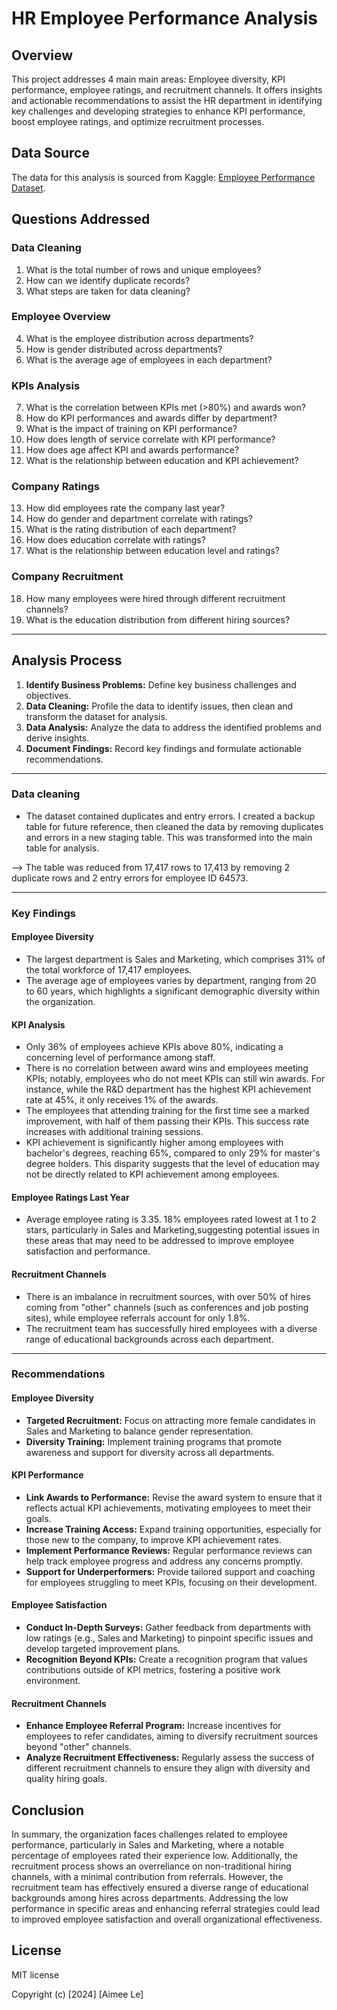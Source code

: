# HR Employee Performance Analysis

## Overview

This project addresses 4 main main areas: Employee diversity, KPI performance, employee ratings, and recruitment channels. It offers insights and actionable recommendations to assist the HR department in identifying key challenges and developing strategies to enhance KPI performance, boost employee ratings, and optimize recruitment processes.

## Data Source

The data for this analysis is sourced from Kaggle: [Employee Performance Dataset](https://www.kaggle.com/datasets/sanjanchaudhari/employees-performance-for-hr-analytics).

## Questions Addressed
### Data Cleaning
1. What is the total number of rows and unique employees?
2. How can we identify duplicate records?
3. What steps are taken for data cleaning?

### Employee Overview
4. What is the employee distribution across departments?
5. How is gender distributed across departments?
6. What is the average age of employees in each department?

### KPIs Analysis
7. What is the correlation between KPIs met (>80%) and awards won?
8. How do KPI performances and awards differ by department?
9. What is the impact of training on KPI performance?
10. How does length of service correlate with KPI performance?
11. How does age affect KPI and awards performance?
12. What is the relationship between education and KPI achievement?

### Company Ratings
13. How did employees rate the company last year?
14. How do gender and department correlate with ratings?
15. What is the rating distribution of each department?
16. How does education correlate with ratings?
17. What is the relationship between education level and ratings?

### Company Recruitment
18. How many employees were hired through different recruitment channels?
19. What is the education distribution from different hiring sources?

---

## Analysis Process

1. **Identify Business Problems:** Define key business challenges and objectives.
2. **Data Cleaning:** Profile the data to identify issues, then clean and transform the dataset for analysis.
3. **Data Analysis:** Analyze the data to address the identified problems and derive insights.
4. **Document Findings:** Record key findings and formulate actionable recommendations.

---

### Data cleaning 

- The dataset contained duplicates and entry errors. I created a backup table for future reference, then cleaned the data by removing duplicates and errors in a new staging table. This was transformed into the main table for analysis. 

--> The table was reduced from 17,417 rows to 17,413 by removing 2 duplicate rows and 2 entry errors for employee ID 64573.

---

### Key Findings

#### Employee Diversity
- The largest department is Sales and Marketing, which comprises 31% of the total workforce of 17,417 employees.
- The average age of employees varies by department, ranging from 20 to 60 years, which highlights a significant demographic diversity within the organization.

#### KPI Analysis
- Only 36% of employees achieve KPIs above 80%, indicating a concerning level of performance among staff.
- There is no correlation between award wins and employees meeting KPIs; notably, employees who do not meet KPIs can still win awards. For instance, while the R&D department has the highest KPI achievement rate at 45%, it only receives 1% of the awards.
- The employees that attending training for the first time see a marked improvement, with half of them passing their KPIs. This success rate increases with additional training sessions.
- KPI achievement is significantly higher among employees with bachelor's degrees, reaching 65%, compared to only 29% for master's degree holders. This disparity suggests that the level of education may not be directly related to KPI achievement among employees.

#### Employee Ratings Last Year
- Average employee rating is 3.35. 18% employees rated lowest at 1 to 2 stars, particularly in Sales and Marketing,suggesting potential issues in these areas that may need to be addressed to improve employee satisfaction and performance.

#### Recruitment Channels
- There is an imbalance in recruitment sources, with over 50% of hires coming from "other" channels (such as conferences and job posting sites), while employee referrals account for only 1.8%.
- The recruitment team has successfully hired employees with a diverse range of educational backgrounds across each department.

---

### Recommendations

#### Employee Diversity
- **Targeted Recruitment:** Focus on attracting more female candidates in Sales and Marketing to balance gender representation.
- **Diversity Training:** Implement training programs that promote awareness and support for diversity across all departments.

#### KPI Performance
- **Link Awards to Performance:** Revise the award system to ensure that it reflects actual KPI achievements, motivating employees to meet their goals.
- **Increase Training Access:** Expand training opportunities, especially for those new to the company, to improve KPI achievement rates.
- **Implement Performance Reviews:** Regular performance reviews can help track employee progress and address any concerns promptly.
- **Support for Underperformers:** Provide tailored support and coaching for employees struggling to meet KPIs, focusing on their development.

#### Employee Satisfaction
- **Conduct In-Depth Surveys:** Gather feedback from departments with low ratings (e.g., Sales and Marketing) to pinpoint specific issues and develop targeted improvement plans.
- **Recognition Beyond KPIs:** Create a recognition program that values contributions outside of KPI metrics, fostering a positive work environment.

#### Recruitment Channels
- **Enhance Employee Referral Program:** Increase incentives for employees to refer candidates, aiming to diversify recruitment sources beyond "other" channels.
- **Analyze Recruitment Effectiveness:** Regularly assess the success of different recruitment channels to ensure they align with diversity and quality hiring goals.


## Conclusion

In summary, the organization faces challenges related to employee performance, particularly in Sales and Marketing, where a notable percentage of employees rated their experience low. Additionally, the recruitment process shows an overreliance on non-traditional hiring channels, with a minimal contribution from referrals. However, the recruitment team has effectively ensured a diverse range of educational backgrounds among hires across departments. Addressing the low performance in specific areas and enhancing referral strategies could lead to improved employee satisfaction and overall organizational effectiveness.

## License

MIT license

Copyright (c) [2024] [Aimee Le]
